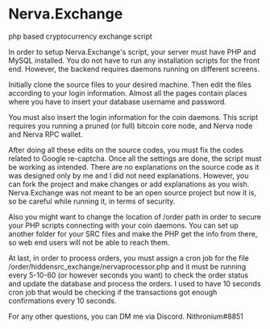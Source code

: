 # Nerva.Exchange
php based cryptocurrency exchange script

In order to setup Nerva.Exchange's script, your server must have PHP and MySQL installed. You do not have to run any installation scripts for the front end. However, the backend requires daemons running on different screens.

Initially clone the source files to your desired machine. Then edit the files according to your login information. Almost all the pages contain places where you have to insert your database username and password. 

You must also insert the login information for the coin daemons. This script requires you running a pruned (or full) bitcoin core node, and Nerva node and Nerva RPC wallet. 

After doing all these edits on the source codes, you must fix the codes related to Google re-captcha. Once all the settings are done, the script must be working as intended. There are no explanations on the source code as it was designed only by me and I did not need explanations. However, you can fork the project and make changes or add explanations as you wish. Nerva.Exchange was not meant to be an open source project but now it is, so be careful while running it, in terms of security. 

Also you might want to change the location of /order path in order to secure your PHP scripts connecting with your coin daemons. You can set up another folder for your SRC files and make the PHP get the info from there, so web end users will not be able to reach them. 

At last, in order to process orders, you must assign a cron job for the file /order/hiddensrc_exchange/nervaprocessor.php and it must be running every 5-10-60 (or however seconds you want) to check the order status and update the database and process the orders. I used to have 10 seconds cron job that would be checking if the transactions got enough confirmations every 10 seconds.

For any other questions, you can DM me via Discord. Nithronium#8851
